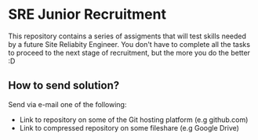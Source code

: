 # SRE Junior Recruitment

This repository contains a series of assigments that will test skills needed by a future Site Reliabity Engineer.
You don't have to complete all the tasks to proceed to the next stage of recruitment, but the more you do the better :D

## How to send solution?
Send via e-mail one of the following:
* Link to repository on some of the Git hosting platform (e.g github.com)
* Link to compressed repository on some fileshare (e.g Google Drive)